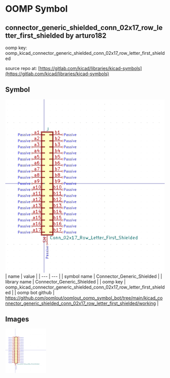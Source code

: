 # OOMP Symbol  
## connector_generic_shielded_conn_02x17_row_letter_first_shielded  by arturo182  
  
oomp key: oomp_kicad_connector_generic_shielded_conn_02x17_row_letter_first_shielded  
  
source repo at: [https://gitlab.com/kicad/libraries/kicad-symbols](https://gitlab.com/kicad/libraries/kicad-symbols)  
## Symbol  
  
[![working.png](working_600.png)](working.png)  
| name | value | 
| --- | --- | 
| symbol name | Connector_Generic_Shielded | 
| library name | Connector_Generic_Shielded | 
| oomp key | oomp_kicad_connector_generic_shielded_conn_02x17_row_letter_first_shielded | 
| oomp bot github | https://github.com/oomlout/oomlout_oomp_symbol_bot/tree/main/kicad_connector_generic_shielded_conn_02x17_row_letter_first_shielded/working | 
## Images  
  
[![working.png](working_140.png)](working.png)  
